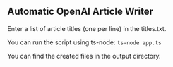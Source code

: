 ## Automatic OpenAI Article Writer

Enter a list of article titles (one per line) in the titles.txt.

You can run the script using ts-node:
`ts-node app.ts`

You can find the created files in the output directory.
